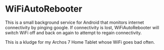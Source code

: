 # WiFiAutoRebooter

This is a small background service for Android that monitors internet connectivity by pinging google. If connectivity is lost, WiFiAutoRebooter will switch WiFi off and back on again to attempt to regain connectivity.

This is a kludge for my Archos 7 Home Tablet whose WiFi goes bad often.
